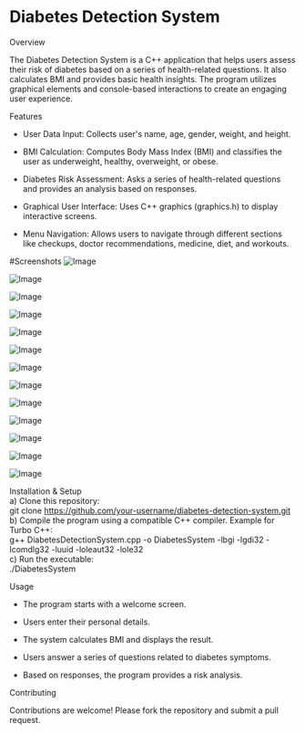 # Diabetes Detection System
Overview 

The Diabetes Detection System is a C++ application that helps users assess their risk of diabetes based on a series of health-related questions. It also calculates BMI and provides basic health insights. The program utilizes graphical elements and console-based interactions to create an engaging user experience.

Features
- User Data Input: Collects user's name, age, gender, weight, and height.

- BMI Calculation: Computes Body Mass Index (BMI) and classifies the user as underweight, healthy, overweight, or obese.

- Diabetes Risk Assessment: Asks a series of health-related questions and provides an analysis based on responses.

- Graphical User Interface: Uses C++ graphics (graphics.h) to display interactive screens.

- Menu Navigation: Allows users to navigate through different sections like checkups, doctor recommendations, medicine, diet, and workouts.

#Screenshots
![Image](https://github.com/user-attachments/assets/2ca68835-ce46-43d5-82f8-9e17f964ee9c)

![Image](https://github.com/user-attachments/assets/67073ecc-300f-46df-9fa7-e9bdfc3e68f8)

![Image](https://github.com/user-attachments/assets/2ba8f352-1d76-4d8c-8f5b-cb751aab6837)

![Image](https://github.com/user-attachments/assets/1768d8c4-76fd-4699-b8b3-a1e87fe6dc75)

![Image](https://github.com/user-attachments/assets/077bb6a5-f73e-49cd-88cd-f69370485fc9)

![Image](https://github.com/user-attachments/assets/c1fc837f-f233-46b5-936e-a65e528f39d5)

![Image](https://github.com/user-attachments/assets/382abe9a-1c5d-4716-a27b-e459b5a9a785)

![Image](https://github.com/user-attachments/assets/61863430-9c06-4b61-8ae2-b3e069271af8)

![Image](https://github.com/user-attachments/assets/1654b833-7d26-45d9-b4d7-4c1c7c045948)

![Image](https://github.com/user-attachments/assets/a07c3312-2d85-4fcf-adb4-dd19df540cb9)

![Image](https://github.com/user-attachments/assets/25188bb4-5176-497c-aac0-e0dee45ba119)

![Image](https://github.com/user-attachments/assets/e9c8e6b1-16c8-40b3-8906-d926909a3d35)

![Image](https://github.com/user-attachments/assets/dbf989b3-a21d-4320-82ec-b5585af2aa1a)






Installation & Setup <br>
a) Clone this repository:<br>
git clone https://github.com/your-username/diabetes-detection-system.git <br>
b) Compile the program using a compatible C++ compiler. Example for Turbo C++: <br>
g++ DiabetesDetectionSystem.cpp -o DiabetesSystem -lbgi -lgdi32 -lcomdlg32 -luuid -loleaut32 -lole32 <br>
c) Run the executable: <br>
./DiabetesSystem

Usage
- The program starts with a welcome screen.

- Users enter their personal details.

- The system calculates BMI and displays the result.

- Users answer a series of questions related to diabetes symptoms.

- Based on responses, the program provides a risk analysis.

Contributing

Contributions are welcome! Please fork the repository and submit a pull request.
